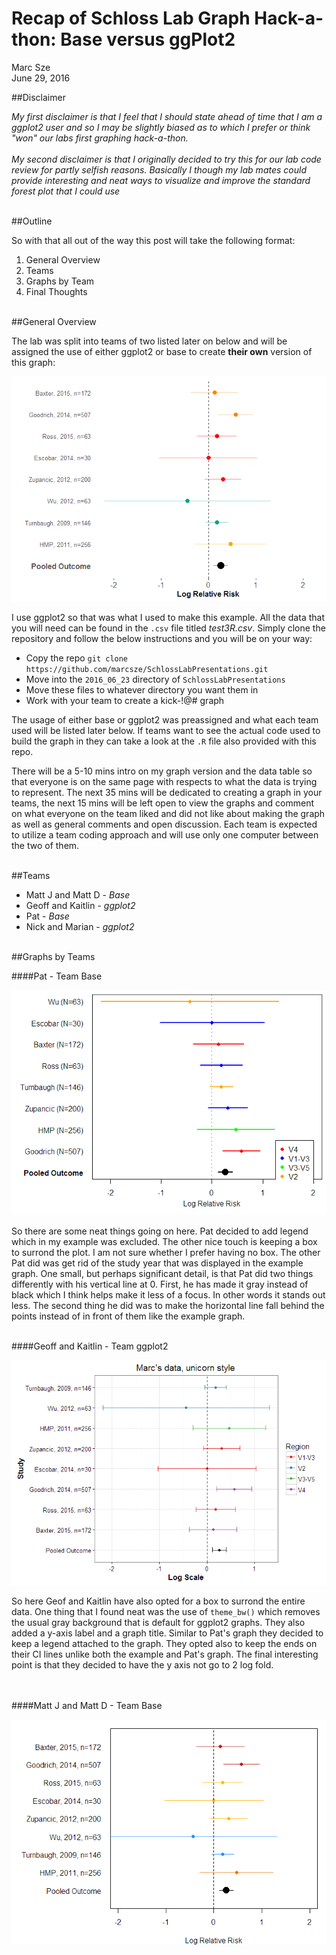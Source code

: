 # Recap of Schloss Lab Graph Hack-a-thon: Base versus ggPlot2
Marc Sze  
June 29, 2016  




##Disclaimer

*My first disclaimer is that I feel that I should state ahead of time that I am a ggplot2 user and so I may be slightly biased as to which I prefer or think "won" our labs first graphing hack-a-thon.*
<br><br>
*My second disclaimer is that I originally decided to try this for our lab code review for partly selfish reasons.  Basically I though my lab mates could provide interesting and neat ways to visualize and improve the standard forest plot that I could use*
<br><br>

##Outline

So with that all out of the way this post will take the following format:

1.  General Overview
2.  Teams
3.  Graphs by Team
4.  Final Thoughts
<br><br>

##General Overview

The lab was split into teams of two listed later on below and will be assigned the use of either ggplot2 or base to create **their own** version of this graph:

![](Final_thoughts_files/figure-html/example_Graph-1.png)<!-- -->


I use ggplot2 so that was what I used to make this example.
All the data that you will need can be found in the `.csv` file titled *test3R.csv*. Simply clone the repository and follow the below instructions and you will be on your way:
  
*   Copy the repo  ```git clone https://github.com/marcsze/SchlossLabPresentations.git```
*   Move into the `2016_06_23` directory of `SchlossLabPresentations`
*   Move these files to whatever directory you want them in
*   Work with your team to create a kick-!@# graph

The usage of either base or ggplot2 was preassigned and what each team used will be listed later below.  If teams want to see the actual code used to build the graph in they can take a look at the `.R` file also provided with this repo.  
  
There will be a 5-10 mins intro on my graph version and the data table so that everyone is on the same page with respects to what the data is trying to represent.  The next 35 mins will be dedicated to creating a graph in your teams, the next 15 mins will be left open to view the graphs and comment on what everyone on the team liked and did not like about making the graph as well as general comments and open discussion.  Each team is expected to utilize a team coding approach and will use only one computer between the two of them.
<br><br>

##Teams

* Matt J and Matt D - *Base*
* Geoff and Kaitlin - *ggplot2*
* Pat - *Base*
* Nick and Marian - *ggplot2*
<br><br>

##Graphs by Teams

####Pat - Team Base

![](Final_thoughts_files/figure-html/Pat_graph-1.png)<!-- -->

So there are some neat things going on here.  Pat decided to add legend which in my example was excluded.  The other nice touch is keeping a box to surrond the plot.  I am not sure whether I prefer having no box.   The other Pat did was get rid of the study year that was displayed in the example graph.  One small, but perhaps significant detail, is that Pat did two things differently with his vertical line at 0.  First, he has made it gray instead of black which I think helps make it less of a focus.  In other words it stands out less.  The second thing he did was to make the horizontal line fall behind the points instead of in front of them like the example graph.
<br><br>

####Geoff and Kaitlin - Team ggplot2

![](Final_thoughts_files/figure-html/GK-graph-1.png)<!-- -->


So here Geof and Kaitlin have also opted for a box to surrond the entire data.  One thing that I found neat was the use of `theme_bw()` which removes the usual gray background that is default for ggplot2 graphs.  They also added a y-axis label and a graph title.  Similar to Pat's graph they decided to keep a legend attached to the graph.  They opted also to keep the ends on their CI lines unlike both the example and Pat's graph.  The final interesting point is that they decided to have the y axis not go to 2 log fold.  
<br><br>

####Matt J and Matt D - Team Base

![](Final_thoughts_files/figure-html/MM_graph-1.png)<!-- -->







  
